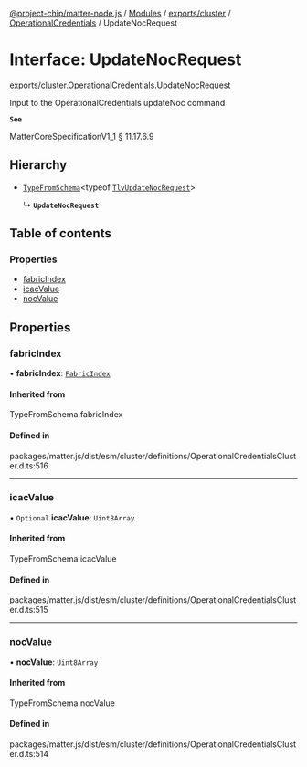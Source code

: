 [@project-chip/matter-node.js](../README.md) / [Modules](../modules.md) / [exports/cluster](../modules/exports_cluster.md) / [OperationalCredentials](../modules/exports_cluster.OperationalCredentials.md) / UpdateNocRequest

# Interface: UpdateNocRequest

[exports/cluster](../modules/exports_cluster.md).[OperationalCredentials](../modules/exports_cluster.OperationalCredentials.md).UpdateNocRequest

Input to the OperationalCredentials updateNoc command

**`See`**

MatterCoreSpecificationV1_1 § 11.17.6.9

## Hierarchy

- [`TypeFromSchema`](../modules/exports_tlv.md#typefromschema)\<typeof [`TlvUpdateNocRequest`](../modules/exports_cluster.OperationalCredentials.md#tlvupdatenocrequest)\>

  ↳ **`UpdateNocRequest`**

## Table of contents

### Properties

- [fabricIndex](exports_cluster.OperationalCredentials.UpdateNocRequest.md#fabricindex)
- [icacValue](exports_cluster.OperationalCredentials.UpdateNocRequest.md#icacvalue)
- [nocValue](exports_cluster.OperationalCredentials.UpdateNocRequest.md#nocvalue)

## Properties

### fabricIndex

• **fabricIndex**: [`FabricIndex`](../modules/exports_datatype.md#fabricindex)

#### Inherited from

TypeFromSchema.fabricIndex

#### Defined in

packages/matter.js/dist/esm/cluster/definitions/OperationalCredentialsCluster.d.ts:516

___

### icacValue

• `Optional` **icacValue**: `Uint8Array`

#### Inherited from

TypeFromSchema.icacValue

#### Defined in

packages/matter.js/dist/esm/cluster/definitions/OperationalCredentialsCluster.d.ts:515

___

### nocValue

• **nocValue**: `Uint8Array`

#### Inherited from

TypeFromSchema.nocValue

#### Defined in

packages/matter.js/dist/esm/cluster/definitions/OperationalCredentialsCluster.d.ts:514
